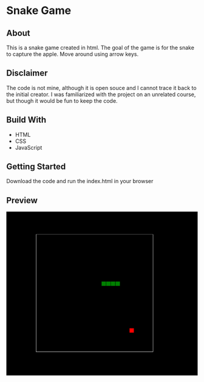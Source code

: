 # Snake Game

## About
This is a snake game created in html. The goal of the game is for the snake to capture the apple. Move around using arrow keys.

## Disclaimer
The code is not mine, although it is open souce and I cannot trace it back to the initial creator.
I was familiarized with the project on an unrelated course, but though it would be fun to keep the code.

## Build With
* HTML
* CSS
* JavaScript

## Getting Started
Download the code and run the index.html in your browser

## Preview

![snake](/snakeScreenshot.png)
